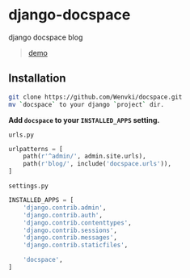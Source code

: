 # django-docspace
django docspace blog

> [demo](https://www.iloxp.com/)

Installation
------------

```bash
git clone https://github.com/Wenvki/docspace.git
mv `docspace` to your django `project` dir.
```

**Add `docspace` to your `INSTALLED_APPS` setting.**

`urls.py`

```python
urlpatterns = [
    path(r'^admin/', admin.site.urls),
    path(r'blog/', include('docspace.urls')),
]
```

`settings.py`

```python
INSTALLED_APPS = [
    'django.contrib.admin',
    'django.contrib.auth',
    'django.contrib.contenttypes',
    'django.contrib.sessions',
    'django.contrib.messages',
    'django.contrib.staticfiles',

    'docspace',
]
```
